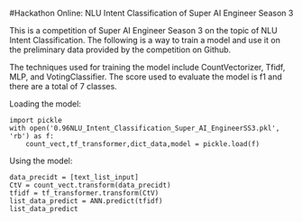 #Hackathon Online: NLU Intent Classification 
of Super AI Engineer Season 3

This is a competition of Super AI Engineer Season 3 on the topic of NLU Intent Classification. The following is a way to train a model and use it on the preliminary data provided by the competition on Github.

The techniques used for training the model include CountVectorizer, Tfidf, MLP, and VotingClassifier. 
The score used to evaluate the model is f1 and there are a total of 7 classes.

Loading the model:

    import pickle
    with open('0.96NLU_Intent_Classification_Super_AI_EngineerSS3.pkl', 'rb') as f:
        count_vect,tf_transformer,dict_data,model = pickle.load(f)
    
	
Using the model:

    data_precidt = [text_list_input]
    CtV = count_vect.transform(data_precidt)
    tfidf = tf_transformer.transform(CtV)
    list_data_predict = ANN.predict(tfidf)
    list_data_predict
